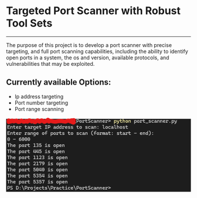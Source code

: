 # Targeted Port Scanner with Robust Tool Sets
---
The purpose of this project is to develop a port scanner with precise targeting, and full port scanning capabilities, including the ability to identify open ports in a system, the os and version, available protocols, and vulnerabilities that may be exploited. 
## Currently available Options:
- Ip address targeting
- Port number targeting
- Port range scanning

![example of current commands](BasicTargetedPortScan.png)